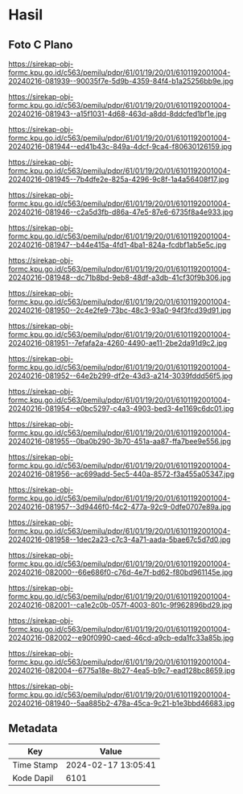 # Hasil

## Foto C Plano

https://sirekap-obj-formc.kpu.go.id/c563/pemilu/pdpr/61/01/19/20/01/6101192001004-20240216-081939--90035f7e-5d9b-4359-84f4-b1a25256bb9e.jpg

https://sirekap-obj-formc.kpu.go.id/c563/pemilu/pdpr/61/01/19/20/01/6101192001004-20240216-081943--a15f1031-4d68-463d-a8dd-8ddcfed1bf1e.jpg

https://sirekap-obj-formc.kpu.go.id/c563/pemilu/pdpr/61/01/19/20/01/6101192001004-20240216-081944--ed41b43c-849a-4dcf-9ca4-f80630126159.jpg

https://sirekap-obj-formc.kpu.go.id/c563/pemilu/pdpr/61/01/19/20/01/6101192001004-20240216-081945--7b4dfe2e-825a-4296-9c8f-1a4a56408f17.jpg

https://sirekap-obj-formc.kpu.go.id/c563/pemilu/pdpr/61/01/19/20/01/6101192001004-20240216-081946--c2a5d3fb-d86a-47e5-87e6-6735f8a4e933.jpg

https://sirekap-obj-formc.kpu.go.id/c563/pemilu/pdpr/61/01/19/20/01/6101192001004-20240216-081947--b44e415a-4fd1-4ba1-824a-fcdbf1ab5e5c.jpg

https://sirekap-obj-formc.kpu.go.id/c563/pemilu/pdpr/61/01/19/20/01/6101192001004-20240216-081948--dc71b8bd-9eb8-48df-a3db-41cf30f9b306.jpg

https://sirekap-obj-formc.kpu.go.id/c563/pemilu/pdpr/61/01/19/20/01/6101192001004-20240216-081950--2c4e2fe9-73bc-48c3-93a0-94f3fcd39d91.jpg

https://sirekap-obj-formc.kpu.go.id/c563/pemilu/pdpr/61/01/19/20/01/6101192001004-20240216-081951--7efafa2a-4260-4490-ae11-2be2da91d9c2.jpg

https://sirekap-obj-formc.kpu.go.id/c563/pemilu/pdpr/61/01/19/20/01/6101192001004-20240216-081952--64e2b299-df2e-43d3-a214-3039fddd56f5.jpg

https://sirekap-obj-formc.kpu.go.id/c563/pemilu/pdpr/61/01/19/20/01/6101192001004-20240216-081954--e0bc5297-c4a3-4903-bed3-4e1169c6dc01.jpg

https://sirekap-obj-formc.kpu.go.id/c563/pemilu/pdpr/61/01/19/20/01/6101192001004-20240216-081955--0ba0b290-3b70-451a-aa87-ffa7bee9e556.jpg

https://sirekap-obj-formc.kpu.go.id/c563/pemilu/pdpr/61/01/19/20/01/6101192001004-20240216-081956--ac699add-5ec5-440a-8572-f3a455a05347.jpg

https://sirekap-obj-formc.kpu.go.id/c563/pemilu/pdpr/61/01/19/20/01/6101192001004-20240216-081957--3d9446f0-f4c2-477a-92c9-0dfe0707e89a.jpg

https://sirekap-obj-formc.kpu.go.id/c563/pemilu/pdpr/61/01/19/20/01/6101192001004-20240216-081958--1dec2a23-c7c3-4a71-aada-5bae67c5d7d0.jpg

https://sirekap-obj-formc.kpu.go.id/c563/pemilu/pdpr/61/01/19/20/01/6101192001004-20240216-082000--66e686f0-c76d-4e7f-bd62-f80bd961145e.jpg

https://sirekap-obj-formc.kpu.go.id/c563/pemilu/pdpr/61/01/19/20/01/6101192001004-20240216-082001--ca1e2c0b-057f-4003-801c-9f962896bd29.jpg

https://sirekap-obj-formc.kpu.go.id/c563/pemilu/pdpr/61/01/19/20/01/6101192001004-20240216-082002--e90f0990-caed-46cd-a9cb-eda1fc33a85b.jpg

https://sirekap-obj-formc.kpu.go.id/c563/pemilu/pdpr/61/01/19/20/01/6101192001004-20240216-082004--6775a18e-8b27-4ea5-b9c7-ead128bc8659.jpg

https://sirekap-obj-formc.kpu.go.id/c563/pemilu/pdpr/61/01/19/20/01/6101192001004-20240216-081940--5aa885b2-478a-45ca-9c21-b1e3bbd46683.jpg


## Metadata

| Key        | Value               |
| ---------- | ------------------- |
| Time Stamp | 2024-02-17 13:05:41 |
| Kode Dapil | 6101                |



